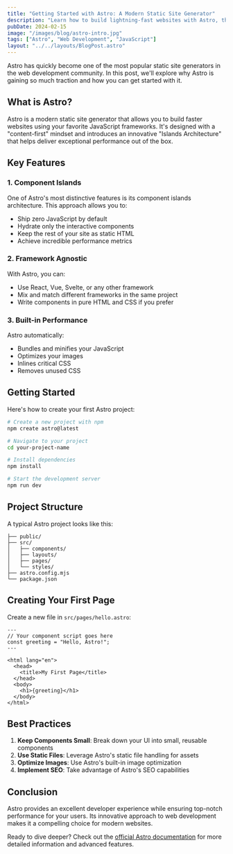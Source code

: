 ```yaml
---
title: "Getting Started with Astro: A Modern Static Site Generator"
description: "Learn how to build lightning-fast websites with Astro, the all-in-one web framework designed for speed."
pubDate: 2024-02-15
image: "/images/blog/astro-intro.jpg"
tags: ["Astro", "Web Development", "JavaScript"]
layout: "../../layouts/BlogPost.astro"
---
```


Astro has quickly become one of the most popular static site generators in the web development community. In this post, we'll explore why Astro is gaining so much traction and how you can get started with it.

## What is Astro?

Astro is a modern static site generator that allows you to build faster websites using your favorite JavaScript frameworks. It's designed with a "content-first" mindset and introduces an innovative "Islands Architecture" that helps deliver exceptional performance out of the box.

## Key Features

### 1. Component Islands

One of Astro's most distinctive features is its component islands architecture. This approach allows you to:

- Ship zero JavaScript by default
- Hydrate only the interactive components
- Keep the rest of your site as static HTML
- Achieve incredible performance metrics

### 2. Framework Agnostic

With Astro, you can:
- Use React, Vue, Svelte, or any other framework
- Mix and match different frameworks in the same project
- Write components in pure HTML and CSS if you prefer

### 3. Built-in Performance

Astro automatically:
- Bundles and minifies your JavaScript
- Optimizes your images
- Inlines critical CSS
- Removes unused CSS

## Getting Started

Here's how to create your first Astro project:

```bash
# Create a new project with npm
npm create astro@latest

# Navigate to your project
cd your-project-name

# Install dependencies
npm install

# Start the development server
npm run dev
```

## Project Structure

A typical Astro project looks like this:

```
├── public/
├── src/
│   ├── components/
│   ├── layouts/
│   ├── pages/
│   └── styles/
├── astro.config.mjs
└── package.json
```

## Creating Your First Page

Create a new file in `src/pages/hello.astro`:

```astro
---
// Your component script goes here
const greeting = "Hello, Astro!";
---

<html lang="en">
  <head>
    <title>My First Page</title>
  </head>
  <body>
    <h1>{greeting}</h1>
  </body>
</html>
```

## Best Practices

1. **Keep Components Small**: Break down your UI into small, reusable components
2. **Use Static Files**: Leverage Astro's static file handling for assets
3. **Optimize Images**: Use Astro's built-in image optimization
4. **Implement SEO**: Take advantage of Astro's SEO capabilities

## Conclusion

Astro provides an excellent developer experience while ensuring top-notch performance for your users. Its innovative approach to web development makes it a compelling choice for modern websites.

Ready to dive deeper? Check out the [official Astro documentation](https://docs.astro.build) for more detailed information and advanced features. 